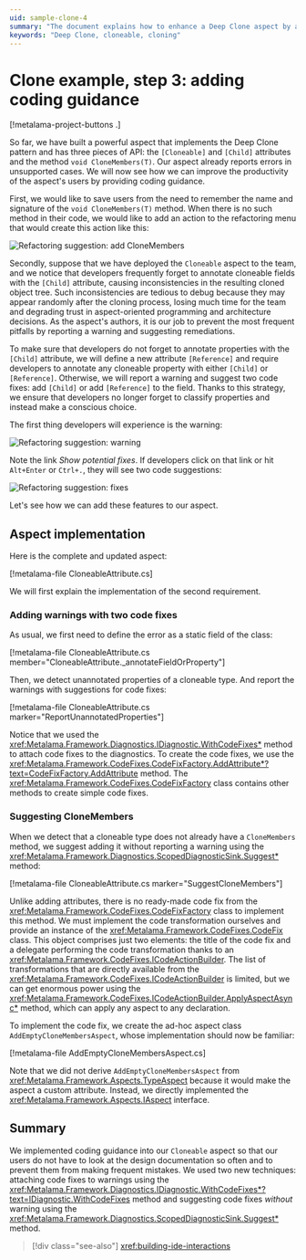 ```yaml
---
uid: sample-clone-4
summary: "The document explains how to enhance a Deep Clone aspect by adding coding guidance, including refactoring suggestions and warnings with code fixes."
keywords: "Deep Clone, cloneable, cloning"
---
```


# Clone example, step 3: adding coding guidance

[!metalama-project-buttons .]

So far, we have built a powerful aspect that implements the Deep Clone pattern and has three pieces of API:
the `[Cloneable]` and `[Child]` attributes and the method `void CloneMembers(T)`. Our aspect already reports errors in
unsupported cases. We will now see how we can improve the productivity of the aspect's users by providing coding
guidance.

First, we would like to save users from the need to remember the name and signature of the `void CloneMembers(T)`
method. When there is no such method in their code, we would like to add an action to the refactoring menu that would
create this action like this:

![Refactoring suggestion: add CloneMembers](screenshots/customize.png)

Secondly, suppose that we have deployed the `Cloneable` aspect to the team, and we notice that developers frequently
forget to annotate cloneable fields with the `[Child]` attribute, causing inconsistencies in the resulting cloned object
tree. Such inconsistencies are tedious to debug because they may appear randomly after the cloning process, losing much
time for the team and degrading trust in aspect-oriented programming and architecture decisions. As the aspect's
authors, it is our job to prevent the most frequent pitfalls by reporting a warning and suggesting remediations.

To make sure that developers do not forget to annotate properties with the `[Child]` attribute, we will define a new
attribute `[Reference]` and require developers to annotate any cloneable property with either `[Child]`
or `[Reference]`. Otherwise, we will report a warning and suggest two code fixes: add `[Child]` or add `[Reference]` to
the field. Thanks to this strategy, we ensure that developers no longer forget to classify properties and instead make a
conscious choice.

The first thing developers will experience is the warning:

![Refactoring suggestion: warning](screenshots/classify-warning.png)

Note the link _Show potential fixes_. If developers click on that link or hit `Alt+Enter` or `Ctrl+.`, they will see two
code suggestions:

![Refactoring suggestion: fixes](screenshots/classify-fixes.png)

Let's see how we can add these features to our aspect.

## Aspect implementation

Here is the complete and updated aspect:

[!metalama-file CloneableAttribute.cs]

We will first explain the implementation of the second requirement.

### Adding warnings with two code fixes

As usual, we first need to define the error as a static field of the class:

[!metalama-file CloneableAttribute.cs member="CloneableAttribute._annotateFieldOrProperty"]

Then, we detect unannotated properties of a cloneable type. And report the warnings with suggestions for code fixes:

[!metalama-file CloneableAttribute.cs marker="ReportUnannotatedProperties"]

Notice that we used the <xref:Metalama.Framework.Diagnostics.IDiagnostic.WithCodeFixes*> method to attach code fixes to
the diagnostics. To create the code fixes, we use
the <xref:Metalama.Framework.CodeFixes.CodeFixFactory.AddAttribute*?text=CodeFixFactory.AddAttribute> method.
The <xref:Metalama.Framework.CodeFixes.CodeFixFactory> class contains other methods to create simple code fixes.

### Suggesting CloneMembers

When we detect that a cloneable type does not already have a `CloneMembers` method, we suggest adding it without
reporting a warning using the <xref:Metalama.Framework.Diagnostics.ScopedDiagnosticSink.Suggest*> method:

[!metalama-file CloneableAttribute.cs marker="SuggestCloneMembers"]

Unlike adding attributes, there is no ready-made code fix from the <xref:Metalama.Framework.CodeFixes.CodeFixFactory>
class to implement this method. We must implement the code transformation ourselves and provide an instance of
the <xref:Metalama.Framework.CodeFixes.CodeFix> class. This object comprises just two elements: the title of the code
fix and a delegate performing the code transformation thanks to
an <xref:Metalama.Framework.CodeFixes.ICodeActionBuilder>. The list of transformations that are directly available from
the <xref:Metalama.Framework.CodeFixes.ICodeActionBuilder> is limited, but we can get enormous power using
the <xref:Metalama.Framework.CodeFixes.ICodeActionBuilder.ApplyAspectAsync*> method, which can apply any aspect to any
declaration.

To implement the code fix, we create the ad-hoc aspect class `AddEmptyCloneMembersAspect`, whose implementation should
now be familiar:

[!metalama-file AddEmptyCloneMembersAspect.cs]

Note that we did not derive `AddEmptyCloneMembersAspect` from <xref:Metalama.Framework.Aspects.TypeAspect> because it
would make the aspect a custom attribute. Instead, we directly implemented the <xref:Metalama.Framework.Aspects.IAspect>
interface.

## Summary

We implemented coding guidance into our `Cloneable` aspect so that our users do not have to look at the design
documentation so often and to prevent them from making frequent mistakes. We used two new techniques: attaching code
fixes to warnings using
the <xref:Metalama.Framework.Diagnostics.IDiagnostic.WithCodeFixes*?text=IDiagnostic.WithCodeFixes> method and
suggesting code fixes _without_ warning using the <xref:Metalama.Framework.Diagnostics.ScopedDiagnosticSink.Suggest*>
method.

> [!div class="see-also"]
> <xref:building-ide-interactions>


